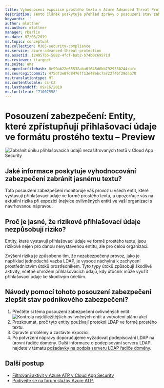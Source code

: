```yaml
---
title: Vyhodnocení expozice prostého textu v Azure Advanced Threat Protection | Microsoft Docs
description: Tento článek poskytuje přehled zprávy o posouzení stav zabezpečení identity v Azure ATP.
keywords: ''
author: mlottner
ms.author: mlottner
manager: rkarlin
ms.date: 07/08/2019
ms.topic: conceptual
ms.collection: M365-security-compliance
ms.service: azure-advanced-threat-protection
ms.assetid: 124957bb-5882-4fcf-bab2-b74b0c69571d
ms.reviewer: itargoet
ms.suite: ems
ms.openlocfilehash: 8e99ab22e65538aba6f645d6bb7929330244cafc
ms.sourcegitcommit: 475df3e87d8476ff13e48ebc7a722f46f29dab70
ms.translationtype: MT
ms.contentlocale: cs-CZ
ms.lasthandoff: 09/16/2019
ms.locfileid: "71007558"
---
```

# <a name="security-assessment-entities-exposing-credentials-in-clear-text-----preview"></a>Posouzení zabezpečení: Entity, které zpřístupňují přihlašovací údaje ve formátu prostého textu – Preview

![Zabránit úniku přihlašovacích údajů nezašifrovaných textů v Cloud App Security](media/atp-cas-isp-clear-text-1.png)

## <a name="what-information-does-the-prevent-clear-text-security-assessment-provide"></a>Jaké informace poskytuje vyhodnocování zabezpečení zabránit jasnému textu? 

Toto posouzení zabezpečení monitoruje váš provoz u všech entit, které vystavují přihlašovací údaje ve formě prostého textu, a upozorňuje vás na aktuální rizika při expozici (nejvíce ovlivněných entit) ve vaší organizaci s navrhovanou nápravou. 

## <a name="why-is-clear-text-credential-exposure-risky"></a>Proč je jasné, že rizikové přihlašovací údaje nezpůsobují riziko?  
Entity, které vystavují přihlašovací údaje ve formě prostého textu, jsou rizikové nejen pro danou nevystavenou entitu, ale pro celou organizaci.  

Zvýšení rizika je způsobeno tím, že nezabezpečený provoz, jako je například jednoduchá vazba LDAP, je vysoce náchylná k zachycení prostřednictvím útoků prostředníkem. Tyto typy útoků způsobují škodlivé aktivity, včetně ohrožení přihlašovacích údajů, kdy útočník může využít přihlašovací údaje ke škodlivým účelům. 

## <a name="how-do-i-use-this-security-assessment-to-improve-my-organizational-security-posture"></a>Návody pomocí tohoto posouzení zabezpečení zlepšit stav podnikového zabezpečení? 

1. Přečtěte si téma posouzení zabezpečení ovlivněných entit. 
    ![Kontrola nejdůležitějších ovlivněných entit a vytvoření plánu akcí](media/atp-cas-isp-clear-text-2.png)
1. Prozkoumat, proč tyto entity používají protokol LDAP ve formě prostého textu. 
1. Opravte problémy a zastavte expozici. 
1. Po potvrzení nápravy doporučujeme vyžadovat podepisování LDAP na úrovni řadiče domény. Další informace o podepisování serveru LDAP najdete v tématu [požadavky na podpis serveru LDAP řadiče domény](https://docs.microsoft.com/windows/security/threat-protection/security-policy-settings/domain-controller-ldap-server-signing-requirements). 
 

## <a name="next-steps"></a>Další postup
- [Filtrování aktivit v Azure ATP v Cloud App Security](atp-activities-filtering-mcas.md)
- [Podívejte se na fórum služby Azure ATP.](https://aka.ms/azureatpcommunity)
